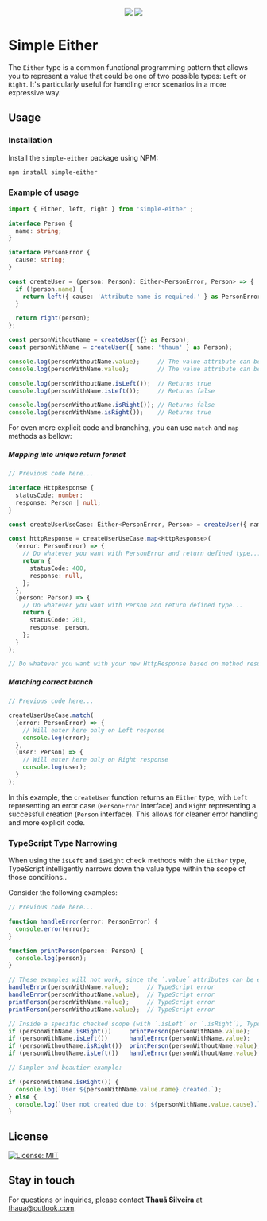 <p align="center">
<a href="https://codeclimate.com/github/thaua/simple-either/maintainability"><img src="https://api.codeclimate.com/v1/badges/f64aa8e8d14ad657d8d1/maintainability" /></a>
<a href="https://codeclimate.com/github/thaua/simple-either/test_coverage"><img src="https://api.codeclimate.com/v1/badges/f64aa8e8d14ad657d8d1/test_coverage" /></a>
</p>

# Simple Either

The `Either` type is a common functional programming pattern that allows you to represent a value that could be one of two possible types: `Left` or `Right`. It's particularly useful for handling error scenarios in a more expressive way.

## Usage

### Installation

Install the `simple-either` package using NPM:

```bash
npm install simple-either
```

### Example of usage 

```typescript
import { Either, left, right } from 'simple-either';

interface Person {
  name: string;
}

interface PersonError {
  cause: string;
}

const createUser = (person: Person): Either<PersonError, Person> => {
  if (!person.name) {
    return left({ cause: 'Attribute name is required.' } as PersonError);
  }

  return right(person);
};

const personWithoutName = createUser({} as Person);
const personWithName = createUser({ name: 'thaua' } as Person);

console.log(personWithoutName.value);     // The value attribute can be PersonError or Person
console.log(personWithName.value);        // The value attribute can be PersonError or Person

console.log(personWithoutName.isLeft());  // Returns true
console.log(personWithName.isLeft());     // Returns false

console.log(personWithoutName.isRight()); // Returns false
console.log(personWithName.isRight());    // Returns true
```

For even more explicit code and branching, you can use `match` and `map` methods as bellow:

##### Mapping into unique return format

```typescript
// Previous code here...

interface HttpResponse {
  statusCode: number;
  response: Person | null;
}

const createUserUseCase: Either<PersonError, Person> = createUser({ name: 'validName?' } as Person);

const httpResponse = createUserUseCase.map<HttpResponse>(
  (error: PersonError) => {
    // Do whatever you want with PersonError and return defined type...
    return { 
      statusCode: 400,
      response: null,
    };
  },
  (person: Person) => {
    // Do whatever you want with Person and return defined type...
    return {
      statusCode: 201,
      response: person,
    };
  }
);

// Do whatever you want with your new HttpResponse based on method results :)

```

##### Matching correct branch

```typescript
// Previous code here...

createUserUseCase.match(
  (error: PersonError) => {
    // Will enter here only on Left response
    console.log(error);
  },
  (user: Person) => {
    // Will enter here only on Right response
    console.log(user);
  }
);

```

In this example, the `createUser` function returns an `Either` type, with `Left` representing an error case (`PersonError` interface) and `Right` representing a successful creation (`Person` interface). This allows for cleaner error handling and more explicit code.

### TypeScript Type Narrowing

When using the `isLeft` and `isRight` check methods with the `Either` type, TypeScript intelligently narrows down the value type within the scope of those conditions..

Consider the following examples:

```typescript
// Previous code here...

function handleError(error: PersonError) {
  console.error(error);
}

function printPerson(person: Person) {
  console.log(person);
}

// These examples will not work, since the ´.value´ attributes can be either Error or Person while the methods expect specific one:
handleError(personWithName.value);     // TypeScript error
handleError(personWithoutName.value);  // TypeScript error
printPerson(personWithName.value);     // TypeScript error
printPerson(personWithoutName.value);  // TypeScript error

// Inside a specific checked scope (with ´.isLeft´ or ´.isRight´), TypeScript will narrow the value type for usage within the scope:
if (personWithName.isRight())     printPerson(personWithName.value);      // Works!
if (personWithName.isLeft())      handleError(personWithName.value);      // Works! (but will not be pass the condition in this example)
if (personWithoutName.isRight())  printPerson(personWithoutName.value);   // Works! (but will not be pass the condition in this example)
if (personWithoutName.isLeft())   handleError(personWithoutName.value);   // Works!

// Simpler and beautier example:

if (personWithName.isRight()) {
  console.log(`User ${personWithName.value.name} created.`);                  // typescript knows the value is a Person
} else {
  console.log(`User not created due to: ${personWithName.value.cause}.`);     // typescript knows the value is a PersonError
}
```

## License

[![License: MIT](https://img.shields.io/badge/License-MIT-yellow.svg)](LICENSE)

## Stay in touch

For questions or inquiries, please contact **Thauã Silveira** at [thaua@outlook.com](mailto:thaua@outlook.com).
